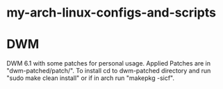 # my-arch-linux-configs-and-scripts
# DWM
DWM 6.1 with some patches for personal usage. 
Applied Patches are in "dwm-patched/patch/".
To install cd to dwm-patched directory and run "sudo make clean install" or if in arch run "makepkg -sicf".
